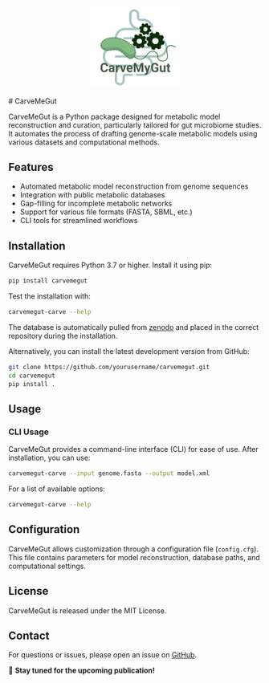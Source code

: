 <p align="center">
  <img src="logo.png" alt="CarveMeGut Logo" width="200"/>
</p>
# CarveMeGut

CarveMeGut is a Python package designed for metabolic model reconstruction 
and curation, particularly tailored for gut microbiome studies. It 
automates the process of drafting genome-scale 
metabolic models using various datasets and computational methods.

## Features
- Automated metabolic model reconstruction from genome sequences
- Integration with public metabolic databases
- Gap-filling for incomplete metabolic networks
- Support for various file formats (FASTA, SBML, etc.)
- CLI tools for streamlined workflows

## Installation

CarveMeGut requires Python 3.7 or higher. Install it using pip:

```sh
pip install carvemegut
```
Test the installation with:
```sh
carvemegut-carve --help
```
The database is automatically pulled from [zenodo](https://zenodo.org/records/14882984) and placed in the correct repository during the installation. 


Alternatively, you can install the latest development version from GitHub:
```sh
git clone https://github.com/yourusername/carvemegut.git
cd carvemegut
pip install .
```


## Usage

### CLI Usage

CarveMeGut provides a command-line interface (CLI) for ease of use. After 
installation, you can use:

```sh
carvemegut-carve --input genome.fasta --output model.xml
```

For a list of available options:
```sh
carvemegut-carve --help
```

## Configuration

CarveMeGut allows customization through a configuration file 
(`config.cfg`). This file contains parameters for model reconstruction, 
database paths, and computational settings.

## License

CarveMeGut is released under the MIT License.

## Contact
For questions or issues, please open an issue on 
[GitHub](https://github.com/arianccbasile/carvemegut/issues).

📢 **Stay tuned for the upcoming publication!**
